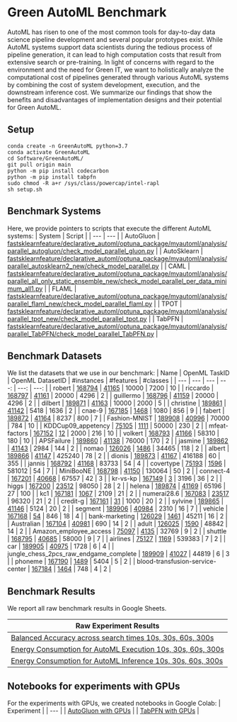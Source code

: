 # Green AutoML Benchmark

AutoML has risen to one of the most common tools for day-to-day data science pipeline development and several popular prototypes exist. While AutoML systems support data scientists during the tedious process of pipeline generation, it can lead to high computation costs that result from extensive search or pre-training. In light of concerns with regard to the environment and the need for Green IT, we want to holistically analyze the computational cost of pipelines generated through various AutoML systems by combining the cost of system development, execution, and the downstream inference cost. We summarize our findings that show the benefits and disadvantages of implementation designs and their potential for Green AutoML.  


## Setup
```
conda create -n GreenAutoML python=3.7
conda activate GreenAutoML
cd Software/GreenAutoML/
git pull origin main
python -m pip install codecarbon
python -m pip install tabpfn
sudo chmod -R a+r /sys/class/powercap/intel-rapl
sh setup.sh
```

## Benchmark Systems
Here, we provide pointers to scripts that execute the different AutoML systems:
| System       | Script  |
| ---          | ---     | 
| AutoGluon    | [fastsklearnfeature/declarative_automl/optuna_package/myautoml/analysis/parallel_autogluon/check_model_parallel_gluon.py](fastsklearnfeature/declarative_automl/optuna_package/myautoml/analysis/parallel_autogluon/check_model_parallel_gluon.py)        |
| AutoSklearn  | [fastsklearnfeature/declarative_automl/optuna_package/myautoml/analysis/parallel_autosklearn2_new/check_model_parallel.py](fastsklearnfeature/declarative_automl/optuna_package/myautoml/analysis/parallel_autosklearn2_new/check_model_parallel.py)        |
| CAML         | [fastsklearnfeature/declarative_automl/optuna_package/myautoml/analysis/parallel_all_only_static_ensemble_new/check_model_parallel_per_data_minimum_all1.py](fastsklearnfeature/declarative_automl/optuna_package/myautoml/analysis/parallel_all_only_static_ensemble_new/check_model_parallel_per_data_minimum_all1.py)        |
| FLAML        | [fastsklearnfeature/declarative_automl/optuna_package/myautoml/analysis/parallel_flaml_new/check_model_parallel_flaml.py](fastsklearnfeature/declarative_automl/optuna_package/myautoml/analysis/parallel_flaml_new/check_model_parallel_flaml.py)        |
| TPOT         | [fastsklearnfeature/declarative_automl/optuna_package/myautoml/analysis/parallel_tpot_new/check_model_parallel_tpot.py](fastsklearnfeature/declarative_automl/optuna_package/myautoml/analysis/parallel_tpot_new/check_model_parallel_tpot.py)       |
| TabPFN       | [fastsklearnfeature/declarative_automl/optuna_package/myautoml/analysis/parallel_TabPFN/check_model_parallel_TabPFN.py](fastsklearnfeature/declarative_automl/optuna_package/myautoml/analysis/parallel_TabPFN/check_model_parallel_TabPFN.py)        |

## Benchmark Datasets
We list the datasets that we use in our benchmark:
| Name       | OpenML TaskID        | OpenML DatasetID          | #instances | #features | #classes  |
| ---  | ---                 | ---                      | ---:        | ---:       | ---:       |
| robert | [168794](https://openml.org/search?type=task&id=168794) | [41165](https://openml.org/search?type=data&id=41165) | 10000 | 7200 | 10 |
| riccardo | [168797](https://openml.org/search?type=task&id=168797) | [41161](https://openml.org/search?type=data&id=41161) | 20000 | 4296 | 2 |
| guillermo | [168796](https://openml.org/search?type=task&id=168796) | [41159](https://openml.org/search?type=data&id=41159) | 20000 | 4296 | 2 |
| dilbert | [189871](https://openml.org/search?type=task&id=189871) | [41163](https://openml.org/search?type=data&id=41163) | 10000 | 2000 | 5 |
| christine | [189861](https://openml.org/search?type=task&id=189861) | [41142](https://openml.org/search?type=data&id=41142) | 5418 | 1636 | 2 |
| cnae-9 | [167185](https://openml.org/search?type=task&id=167185) | [1468](https://openml.org/search?type=data&id=1468) | 1080 | 856 | 9 |
| fabert | [189872](https://openml.org/search?type=task&id=189872) | [41164](https://openml.org/search?type=data&id=41164) | 8237 | 800 | 7 |
| Fashion-MNIST | [189908](https://openml.org/search?type=task&id=189908) | [40996](https://openml.org/search?type=data&id=40996) | 70000 | 784 | 10 |
| KDDCup09_appetency | [75105](https://openml.org/search?type=task&id=75105) | [1111](https://openml.org/search?type=data&id=1111) | 50000 | 230 | 2 |
| mfeat-factors | [167152](https://openml.org/search?type=task&id=167152) | [12](https://openml.org/search?type=data&id=12) | 2000 | 216 | 10 |
| volkert | [168793](https://openml.org/search?type=task&id=168793) | [41166](https://openml.org/search?type=data&id=41166) | 58310 | 180 | 10 |
| APSFailure | [189860](https://openml.org/search?type=task&id=189860) | [41138](https://openml.org/search?type=data&id=41138) | 76000 | 170 | 2 |
| jasmine | [189862](https://openml.org/search?type=task&id=189862) | [41143](https://openml.org/search?type=data&id=41143) | 2984 | 144 | 2 |
| nomao | [126026](https://openml.org/search?type=task&id=126026) | [1486](https://openml.org/search?type=data&id=1486) | 34465 | 118 | 2 |
| albert | [189866](https://openml.org/search?type=task&id=189866) | [41147](https://openml.org/search?type=data&id=41147) | 425240 | 78 | 2 |
| dionis | [189873](https://openml.org/search?type=task&id=189873) | [41167](https://openml.org/search?type=data&id=41167) | 416188 | 60 | 355 |
| jannis | [168792](https://openml.org/search?type=task&id=168792) | [41168](https://openml.org/search?type=data&id=41168) | 83733 | 54 | 4 |
| covertype | [75193](https://openml.org/search?type=task&id=75193) | [1596](https://openml.org/search?type=data&id=1596) | 581012 | 54 | 7 |
| MiniBooNE | [168798](https://openml.org/search?type=task&id=168798) | [41150](https://openml.org/search?type=data&id=41150) | 130064 | 50 | 2 |
| connect-4 | [167201](https://openml.org/search?type=task&id=167201) | [40668](https://openml.org/search?type=data&id=40668) | 67557 | 42 | 3 |
| kr-vs-kp | [167149](https://openml.org/search?type=task&id=167149) | [3](https://openml.org/search?type=data&id=3) | 3196 | 36 | 2 |
| higgs | [167200](https://openml.org/search?type=task&id=167200) | [23512](https://openml.org/search?type=data&id=23512) | 98050 | 28 | 2 |
| helena | [189874](https://openml.org/search?type=task&id=189874) | [41169](https://openml.org/search?type=data&id=41169) | 65196 | 27 | 100 |
| kc1 | [167181](https://openml.org/search?type=task&id=167181) | [1067](https://openml.org/search?type=data&id=1067) | 2109 | 21 | 2 |
| numerai28.6 | [167083](https://openml.org/search?type=task&id=167083) | [23517](https://openml.org/search?type=data&id=23517) | 96320 | 21 | 2 |
| credit-g | [167161](https://openml.org/search?type=task&id=167161) | [31](https://openml.org/search?type=data&id=31) | 1000 | 20 | 2 |
| sylvine | [189865](https://openml.org/search?type=task&id=189865) | [41146](https://openml.org/search?type=data&id=41146) | 5124 | 20 | 2 |
| segment | [189906](https://openml.org/search?type=task&id=189906) | [40984](https://openml.org/search?type=data&id=40984) | 2310 | 16 | 7 |
| vehicle | [167168](https://openml.org/search?type=task&id=167168) | [54](https://openml.org/search?type=data&id=54) | 846 | 18 | 4 |
| bank-marketing | [126029](https://openml.org/search?type=task&id=126029) | [1461](https://openml.org/search?type=data&id=1461) | 45211 | 16 | 2 |
| Australian | [167104](https://openml.org/search?type=task&id=167104) | [40981](https://openml.org/search?type=data&id=40981) | 690 | 14 | 2 |
| adult | [126025](https://openml.org/search?type=task&id=126025) | [1590](https://openml.org/search?type=data&id=1590) | 48842 | 14 | 2 |
| Amazon_employee_access | [75097](https://openml.org/search?type=task&id=75097) | [4135](https://openml.org/search?type=data&id=4135) | 32769 | 9 | 2 |
| shuttle | [168795](https://openml.org/search?type=task&id=168795) | [40685](https://openml.org/search?type=data&id=40685) | 58000 | 9 | 7 |
| airlines | [75127](https://openml.org/search?type=task&id=75127) | [1169](https://openml.org/search?type=data&id=1169) | 539383 | 7 | 2 |
| car | [189905](https://openml.org/search?type=task&id=189905) | [40975](https://openml.org/search?type=data&id=40975) | 1728 | 6 | 4 |
| jungle_chess_2pcs_raw_endgame_complete | [189909](https://openml.org/search?type=task&id=189909) | [41027](https://openml.org/search?type=data&id=41027) | 44819 | 6 | 3 |
| phoneme | [167190](https://openml.org/search?type=task&id=167190) | [1489](https://openml.org/search?type=data&id=1489) | 5404 | 5 | 2 |
| blood-transfusion-service-center | [167184](https://openml.org/search?type=task&id=167184) | [1464](https://openml.org/search?type=data&id=1464) | 748 | 4 | 2 |

## Benchmark Results
We report all raw benchmark results in Google Sheets.

| Raw Experiment Results  |
| ---  | 
| [Balanced Accuracy across search times 10s, 30s, 60s, 300s](https://docs.google.com/spreadsheets/d/1Q1uGuEhlknHgnsaCG1ONuQClv6OJCAqeW0lvmrg8q3A/edit?usp=sharing) |
| [Energy Consumption for AutoML Execution 10s, 30s, 60s, 300s](https://docs.google.com/spreadsheets/d/1Qxq8o3bgY33cCWfsUj5t3XO_4ubzqgHLbIEzGasDB1k/edit?usp=sharing) |
| [Energy Consumption for AutoML Inference 10s, 30s, 60s, 300s](https://docs.google.com/spreadsheets/d/12ORcKPU0_KZTM4En9ua2E_fQaNu5diyHb7OFRB2nxK0/edit?usp=sharing) |

## Notebooks for experiments with GPUs
For the experiments with GPUs, we created notebooks in Google Colab:
| Experiment   | 
| ---          |
| [AutoGluon with GPUs](https://colab.research.google.com/drive/13OgpaPEnBsnFNMDsSeI9jcu4pPU1aVhP?usp=sharing) |
| [TabPFN with GPUs](https://colab.research.google.com/drive/1RmvZXxau5zfXHbwLq6qrowY-WZ3wOKZQ?usp=sharing) |

